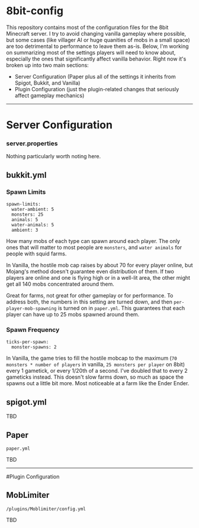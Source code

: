 # 8bit-config
This repository contains most of the configuration files for the 8bit Minecraft server. I try to avoid changing vanilla gameplay where possible, but some cases (like villager AI or huge quanities of mobs in a small space) are too detrimental to performance to leave them as-is. Below, I'm working on summarizing most of the settings players will need to know about, especially the ones that significantly affect vanilla behavior. Right now it's broken up into two main sections:

- Server Configuration (Paper plus all of the settings it inherits from Spigot, Bukkit, and Vanilla)
- Plugin Configuration (just the plugin-related changes that seriously affect gameplay mechanics)

---

# Server Configuration

### server.properties

Nothing particularly worth noting here.

## bukkit.yml

### Spawn Limits
```
spawn-limits:
  water-ambient: 5
  monsters: 25
  animals: 5
  water-animals: 5
  ambient: 3
```
How many mobs of each type can spawn around each player. The only ones that will matter to most people are ```monsters```, and ```water animals``` for people with squid farms.

In Vanilla, the hostile mob cap raises by about 70 for every player online, but Mojang's method doesn't guarantee even distribution of them. If two players are online and one is flying high or in a well-lit area, the other might get all 140 mobs concentrated around them.

Great for farms, not great for other gameplay or for performance. To address both, the numbers in this setting are turned down, and then ```per-player-mob-spawning``` is turned on in ```paper.yml```. This guarantees that each player can have up to 25 mobs spawned around them.

### Spawn Frequency

```
ticks-per-spawn:
  monster-spawns: 2
```
In Vanilla, the game tries to fill the hostile mobcap to the maximum (```70 monsters * number of players``` in vanilla, ```25 monsters per player``` on 8bit) every 1 gametick, or every 1/20th of a second. I've doubled that to every 2 gameticks instead. This doesn't slow farms down, so much as space the spawns out a little bit more. Most noticeable at a farm like the Ender Ender.

## spigot.yml

TBD

## Paper
```paper.yml```

TBD

---

#Plugin Configuration

## MobLimiter
```/plugins/Moblimiter/config.yml```

TBD